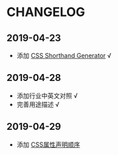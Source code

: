 # CHANGELOG

## 2019-04-23

- 添加 [CSS Shorthand Generator](http://shrthnd.volume7.io/) √

## 2019-04-28

- 添加行业中英文对照 √
- 完善用途描述 √

## 2019-04-29

- 添加 [CSS属性声明顺序](https://www.jianshu.com/p/03216f409516)